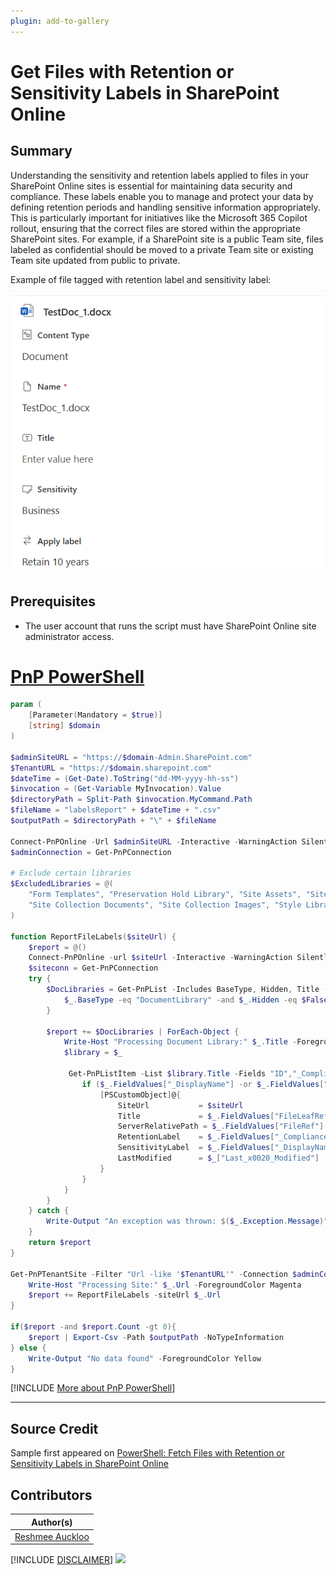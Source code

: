 ```yaml
---
plugin: add-to-gallery
---
```


# Get Files with Retention or Sensitivity Labels in SharePoint Online

## Summary
Understanding the sensitivity and retention labels applied to files in your SharePoint Online sites is essential for maintaining data security and compliance. These labels enable you to manage and protect your data by defining retention periods and handling sensitive information appropriately. This is particularly important for initiatives like the Microsoft 365 Copilot rollout, ensuring that the correct files are stored within the appropriate SharePoint sites. For example, if a SharePoint site is a public Team site, files labeled as confidential should be moved to a private Team site or existing Team site updated from public to private.

Example of file tagged with retention label and sensitivity label:

![Retention Sensitivity Label](./assets/example.png)

## Prerequisites

- The user account that runs the script must have SharePoint Online site administrator access.

# [PnP PowerShell](#tab/pnpps)
```powershell
param (
    [Parameter(Mandatory = $true)]
    [string] $domain
)

$adminSiteURL = "https://$domain-Admin.SharePoint.com"
$TenantURL = "https://$domain.sharepoint.com"
$dateTime = (Get-Date).ToString("dd-MM-yyyy-hh-ss")
$invocation = (Get-Variable MyInvocation).Value
$directoryPath = Split-Path $invocation.MyCommand.Path
$fileName = "labelsReport" + $dateTime + ".csv"
$outputPath = $directoryPath + "\" + $fileName

Connect-PnPOnline -Url $adminSiteURL -Interactive -WarningAction SilentlyContinue
$adminConnection = Get-PnPConnection

# Exclude certain libraries
$ExcludedLibraries = @(
    "Form Templates", "Preservation Hold Library", "Site Assets", "Site Pages", "Images", "Pages", "Settings", "Videos",
    "Site Collection Documents", "Site Collection Images", "Style Library", "AppPages", "Apps for SharePoint", "Apps for Office"
)

function ReportFileLabels($siteUrl) {
    $report = @()
    Connect-PnPOnline -url $siteUrl -Interactive -WarningAction SilentlyContinue
    $siteconn = Get-PnPConnection
    try {
        $DocLibraries = Get-PnPList -Includes BaseType, Hidden, Title -Connection $siteconn | Where-Object {
            $_.BaseType -eq "DocumentLibrary" -and $_.Hidden -eq $False -and $_.Title -notin $ExcludedLibraries
        }

        $report += $DocLibraries | ForEach-Object {
            Write-Host "Processing Document Library:" $_.Title -ForegroundColor Yellow
            $library = $_

             Get-PnPListItem -List $library.Title -Fields "ID","_ComplianceTag","_DisplayName" -PageSize 1000 -Connection $siteconn | ForEach-Object  {
                if ($_.FieldValues["_DisplayName"] -or $_.FieldValues["_ComplianceTag"]) {
                    [PSCustomObject]@{
                        SiteUrl           = $siteUrl
                        Title             = $_.FieldValues["FileLeafRef"]
                        ServerRelativePath = $_.FieldValues["FileRef"]
                        RetentionLabel    = $_.FieldValues["_ComplianceTag"]
                        SensitivityLabel  = $_.FieldValues["_DisplayName"]
                        LastModified      = $_["Last_x0020_Modified"]
                    }
                }
            }
        }
    } catch {
        Write-Output "An exception was thrown: $($_.Exception.Message)" -ForegroundColor Red
    }
    return $report
}

Get-PnPTenantSite -Filter "Url -like '$TenantURL'" -Connection $adminConnection | Where-Object { $_.Template -ne 'RedirectSite#0' }  | foreach-object {   
    Write-Host "Processing Site:" $_.Url -ForegroundColor Magenta
    $report += ReportFileLabels -siteUrl $_.Url
}

if($report -and $report.Count -gt 0){
    $report | Export-Csv -Path $outputPath -NoTypeInformation
} else {
    Write-Output "No data found" -ForegroundColor Yellow
} 

```

[!INCLUDE [More about PnP PowerShell](../../docfx/includes/MORE-PNPPS.md)]
***

## Source Credit

Sample first appeared on [PowerShell: Fetch Files with Retention or Sensitivity Labels in SharePoint Online](https://reshmeeauckloo.com/posts/powershell-get-sensitivity-retention-label/)

## Contributors

| Author(s) |
|-----------|
| [Reshmee Auckloo](https://github.com/reshmee011)|

[!INCLUDE [DISCLAIMER](../../docfx/includes/DISCLAIMER.md)]
<img src="https://m365-visitor-stats.azurewebsites.net/script-samples/scripts/spo-get-files-retentionlabel-sensitivitylabel" aria-hidden="true" />
